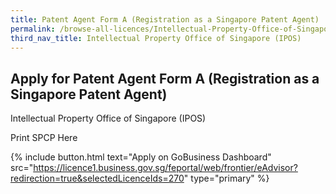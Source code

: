 ```yaml
---
title: Patent Agent Form A (Registration as a Singapore Patent Agent)
permalink: /browse-all-licences/Intellectual-Property-Office-of-Singapore-(IPOS)/Patent-Agent-Form-A-(Registration-as-a-Singapore-Patent-Agent)
third_nav_title: Intellectual Property Office of Singapore (IPOS)
---
```


## Apply for Patent Agent Form A (Registration as a Singapore Patent Agent)

Intellectual Property Office of Singapore (IPOS)

Print SPCP Here

{% include button.html text="Apply on GoBusiness Dashboard" src="https://licence1.business.gov.sg/feportal/web/frontier/eAdvisor?redirection=true&selectedLicenceIds=270" type="primary" %}
